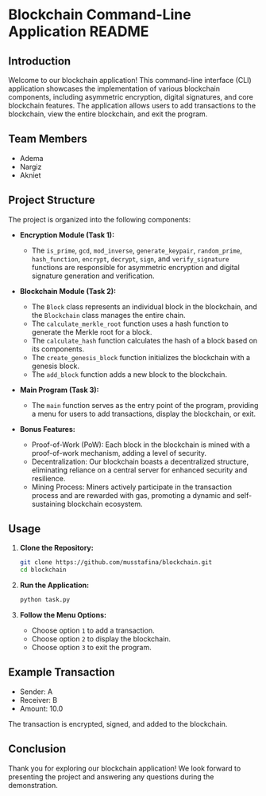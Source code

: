 # Blockchain Command-Line Application README

## Introduction

Welcome to our blockchain application! This command-line interface (CLI) application showcases the implementation of various blockchain components, including asymmetric encryption, digital signatures, and core blockchain features. The application allows users to add transactions to the blockchain, view the entire blockchain, and exit the program.

## Team Members

- Adema
- Nargiz
- Akniet

## Project Structure

The project is organized into the following components:

- **Encryption Module (Task 1):**
  - The `is_prime`, `gcd`, `mod_inverse`, `generate_keypair`, `random_prime`, `hash_function`, `encrypt`, `decrypt`, `sign`, and `verify_signature` functions are responsible for asymmetric encryption and digital signature generation and verification.

- **Blockchain Module (Task 2):**
  - The `Block` class represents an individual block in the blockchain, and the `Blockchain` class manages the entire chain.
  - The `calculate_merkle_root` function uses a hash function to generate the Merkle root for a block.
  - The `calculate_hash` function calculates the hash of a block based on its components.
  - The `create_genesis_block` function initializes the blockchain with a genesis block.
  - The `add_block` function adds a new block to the blockchain.

- **Main Program (Task 3):**
  - The `main` function serves as the entry point of the program, providing a menu for users to add transactions, display the blockchain, or exit.
- **Bonus Features:**
  - Proof-of-Work (PoW): Each block in the blockchain is mined with a proof-of-work mechanism, adding a level of security.
  - Decentralization: Our blockchain boasts a decentralized structure, eliminating reliance on a central server for enhanced security and resilience.
  - Mining Process: Miners actively participate in the transaction process and are rewarded with gas, promoting a dynamic and self-sustaining blockchain ecosystem.

## Usage

1. **Clone the Repository:**
   ```bash
   git clone https://github.com/musstafina/blockchain.git
   cd blockchain
   ```

2. **Run the Application:**
   ```bash
   python task.py
   ```

3. **Follow the Menu Options:**
   - Choose option `1` to add a transaction.
   - Choose option `2` to display the blockchain.
   - Choose option `3` to exit the program.

## Example Transaction

- Sender: A
- Receiver: B
- Amount: 10.0

The transaction is encrypted, signed, and added to the blockchain.

## Conclusion

Thank you for exploring our blockchain application! We look forward to presenting the project and answering any questions during the demonstration.

